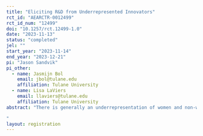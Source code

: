 ```yaml
---
title: "Eliciting R&D from Underrepresented Innovators"
rct_id: "AEARCTR-0012499"
rct_id_num: "12499"
doi: "10.1257/rct.12499-1.0"
date: "2023-11-13"
status: "completed"
jel: ""
start_year: "2023-11-14"
end_year: "2023-12-21"
pi: "Jason Sandvik"
pi_other:
  - name: Jasmijn Bol
    email: jbol@tulane.edu
    affiliation: Tulane University
  - name: Lisa LaViers
    email: llaviers@tulane.edu
    affiliation: Tulane University
abstract: "There is generally an underrepresentation of women and non-white innovators in the therapeutics and medical technology innovation space. Similarly, venture capitalists (VCs)—who are some of the key contributors of financial capital for therapeutics and medical technology research and development—are disproportionately overrepresented by white men. We will conduct a natural field experiment to see whether the demographic composition of potential VC funders influences the demographic composition of the scientists who submit their therapeutics and medical technology ideas to a VC pitch contest. We will also examine whether the qualitative framing around the ideas change depending on the demographic composition of the potential VC funders who will evaluate the ideas. 
"
layout: registration
---
```


